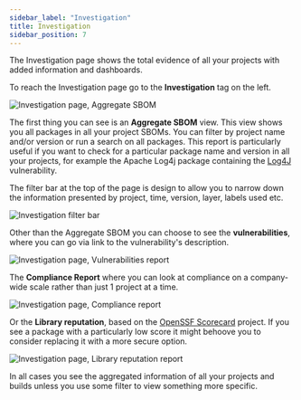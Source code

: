 ```yaml
---
sidebar_label: "Investigation"
title: Investigation
sidebar_position: 7
---
```


The Investigation page shows the total evidence of all your projects with added information and dashboards.

To reach the Investigation page go to the **Investigation** tag on the left.

<img src='../../../../img/start/BI-start.jpg' alt='Investigation page, Aggregate SBOM'/>

The first thing you can see is an **Aggregate SBOM** view. This view shows you all packages in all your project SBOMs. You can filter by project name and/or version or run a search on all packages. This report is particularly useful if you want to check for a particular package name and version in all your projects, for example the Apache Log4j package containing the [Log4J](https://logging.apache.org/log4j/2.x/) vulnerability. 

The filter bar at the top of the page is design to allow you to narrow down the information presented by project, time, version, layer, labels used etc. 

<img src='../../../../img/start/investigation-filter-2.jpg' alt='Investigation filter bar'/>

Other than the Aggregate SBOM you can choose to see the **vulnerabilities**, where you can go via link to the vulnerability's description.

<img src='../../../../img/start/vulnerabilities-rep-start.jpg' alt='Investigation page, Vulnerabilities report'/>

The **Compliance Report** where you can look at compliance on a company-wide scale rather than just 1 project at a time.

<img src='../../../../img/start/compliance-rep-start.jpg' alt='Investigation page, Compliance report'/>

Or the **Library reputation**, based on the [OpenSSF Scorecard](https://github.com/ossf/scorecard) project. If you see a package with a particularly low score it might behoove you to consider replacing it with a more secure option. 

<img src='../../../../img/start/library-rep-start.jpg' alt='Investigation page, Library reputation report'/>

In all cases you see the aggregated information of all your projects and builds unless you use some filter to view something more specific.





